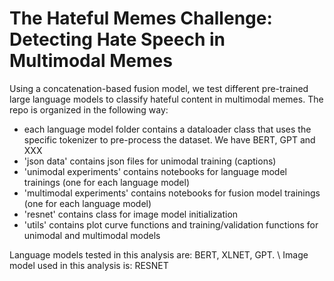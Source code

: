 # The Hateful Memes Challenge: Detecting Hate Speech in Multimodal Memes
Using a concatenation-based fusion model, we test different pre-trained large language models to classify hateful content in multimodal memes. The repo is organized in the following way: 

- each language model folder contains a dataloader class that uses the specific tokenizer to pre-process the dataset. We have BERT, GPT and XXX
- 'json data' contains json files for unimodal training (captions)
- 'unimodal experiments' contains notebooks for language model trainings (one for each language model)
- 'multimodal experiments' contains notebooks for fusion model trainings (one for each language model)
- 'resnet' contains class for image model initialization
- 'utils' contains plot curve functions and training/validation functions for unimodal and multimodal models

Language models tested in this analysis are: BERT, XLNET, GPT. \\
Image model used in this analysis is: RESNET 
